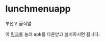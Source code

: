 # lunchmenuapp
부천고 급식앱

이 [링크](https://github.com/caelvs/lunchmenuapp/blob/main/%EA%B8%89%EC%8B%9D%EC%95%B1.apk)를 눌러 apk를 다운받고 설치하시면 됩니다.

